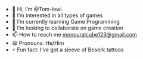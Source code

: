 - 👋 Hi, I’m @Tom-lewi
- 👀 I’m interested in all types of games 
- 🌱 I’m currently learning Game Programming
- 💞️ I’m looking to collaborate on game creation
- 📫 How to reach me monouralcube123@gmail.com
- 😄 Pronouns: He/Him
- ⚡ Fun fact: I've got a sleeve of Beserk tattoos

<!---
Tom-lewi/Tom-lewi is a ✨ special ✨ repository because its `README.md` (this file) appears on your GitHub profile.
You can click the Preview link to take a look at your changes.
--->

